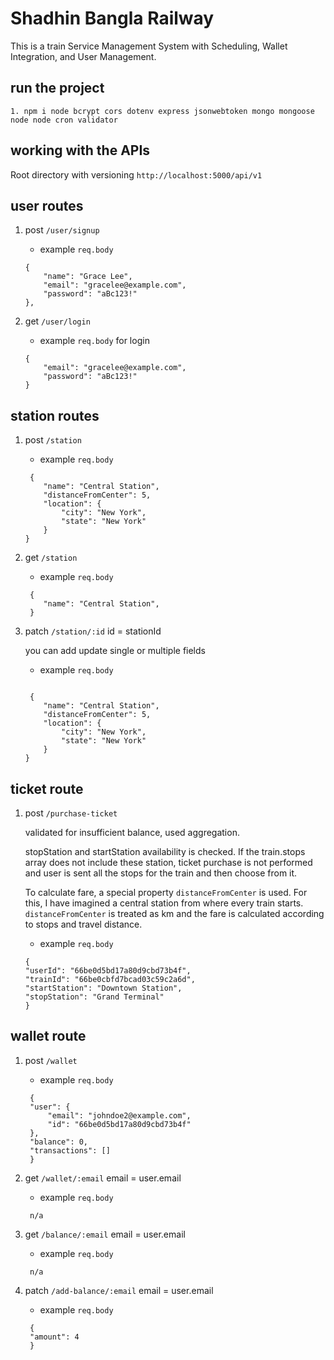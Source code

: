 # Shadhin Bangla Railway

This is a train Service Management System with Scheduling, Wallet Integration, and User Management.

## run the project

```
1. npm i node bcrypt cors dotenv express jsonwebtoken mongo mongoose node node cron validator
```

## working with the APIs

Root directory with versioning `http://localhost:5000/api/v1`

## user routes

1. post `/user/signup`

   - example `req.body`

   ```
   {
       "name": "Grace Lee",
       "email": "gracelee@example.com",
       "password": "aBc123!"
   },
   ```

2. get `/user/login`

   - example `req.body` for login

   ```
   {
       "email": "gracelee@example.com",
       "password": "aBc123!"
   }
   ```

## station routes

1. post `/station`

   - example `req.body`

   ```
    {
       "name": "Central Station",
       "distanceFromCenter": 5,
       "location": {
           "city": "New York",
           "state": "New York"
       }
   }
   ```

2. get `/station`

   - example `req.body`

   ```
    {
       "name": "Central Station",
    }
   ```

3. patch `/station/:id` id = stationId

   you can add update single or multiple fields

   - example `req.body`

   ```

    {
       "name": "Central Station",
       "distanceFromCenter": 5,
       "location": {
           "city": "New York",
           "state": "New York"
       }
   }
   ```

## ticket route

1.  post `/purchase-ticket`

    validated for insufficient balance, used aggregation.

    stopStation and startStation availability is checked. If the train.stops array does not include these station, ticket purchase is not performed and user is sent all the stops for the train and then choose from it.

    To calculate fare, a special property `distanceFromCenter` is used. For this, I have imagined a central station from where every train starts. `distanceFromCenter` is treated as km and the fare is calculated according to stops and travel distance.

    - example `req.body`

    ```
    {
    "userId": "66be0d5bd17a80d9cbd73b4f",
    "trainId": "66be0cbfd7bcad03c59c2a6d",
    "startStation": "Downtown Station",
    "stopStation": "Grand Terminal"
    }
    ```

## wallet route

1. post `/wallet`

   - example `req.body`

   ```
    {
   	"user": {
   		"email": "johndoe2@example.com",
   		"id": "66be0d5bd17a80d9cbd73b4f"
   	},
   	"balance": 0,
   	"transactions": []
    }
   ```

2. get `/wallet/:email` email = user.email

   - example `req.body`

   ```
    n/a
   ```

3. get `/balance/:email` email = user.email

   - example `req.body`

   ```
    n/a
   ```

4. patch `/add-balance/:email` email = user.email

   - example `req.body`

   ```
    {
    "amount": 4
    }
   ```

##
